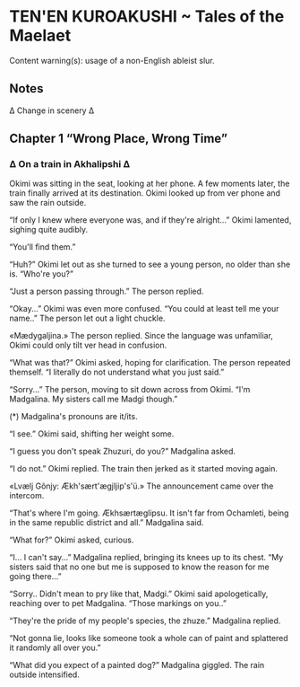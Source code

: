# TEN'EN KUROAKUSHI ~ Tales of the Maelaet

Content warning(s): usage of a non-English ableist slur.
## Notes

∆ Change in scenery ∆

## Chapter 1 “Wrong Place, Wrong Time”

### ∆ On a train in Akhalipshi ∆

Okimi was sitting in the seat, looking at her phone.
A few moments later, the train finally arrived at its destination.
Okimi looked up from ver phone and saw the rain outside.

“If only I knew where everyone was, and if they're alright...”
Okimi lamented, sighing quite audibly.

“You'll find them.”

“Huh?”
Okimi let out as she turned to see a young person, no older than she is.
“Who're you?”

“Just a person passing through.”
The person replied.

“Okay...”
Okimi was even more confused.
“You could at least tell me your name..”
The person let out a light chuckle.

<ZhuzuriText tooltip="Madgalina">
«Mædygaljina.»
</ZhuzuriText>
The person replied.
Since the language was unfamiliar, Okimi could only tilt ver head in confusion.

“What was that?”
Okimi asked, hoping for clarification.
The person repeated themself.
“I literally do not understand what you just said.”

“Sorry...”
The person, moving to sit down across from Okimi.
“I'm Madgalina.
 My sisters call me Madgi though.”

<Note>
(*) Madgalina's pronouns are it/its.
</Note>

“I see.”
Okimi said, shifting her weight some.

“I guess you don't speak Zhuzuri, do you?”
Madgalina asked.

“I do not.”
Okimi replied.
The train then jerked as it started moving again.

<Zhuzuri tooltip="Next stop: Ækhsærtæglipsu.">
«Lvælj Gõnjy: Ækh'sært'ægjljip's'ü.»
</Zhuzuri>
The announcement came over the intercom.

“That's where I'm going.
 Ækhsærtæglipsu.
 It isn't far from Ochamleti, being in the same republic district and all.”
Madgalina said.

“What for?”
Okimi asked, curious.

“I...
 I can't say...”
Madgalina replied, bringing its knees up to its chest.
“My sisters said that no one but me is supposed to know the reason for me going there...”

“Sorry..
 Didn't mean to pry like that, Madgi.”
Okimi said apologetically, reaching over to pet Madgalina.
“Those markings on you..”

“They're the pride of my people's species, the zhuze.”
Madgalina replied.

“Not gonna lie, looks like someone took a whole can of paint and splattered it randomly all over you.”

“What did you expect of a painted dog?”
Madgalina giggled.
The rain outside intensified.
